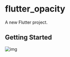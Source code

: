 # flutter_opacity

A new Flutter project.

## Getting Started

![img](https://github.com/jonathankablan/flutter_opacity/blob/master/music/assets/img/Screenshot.png)
